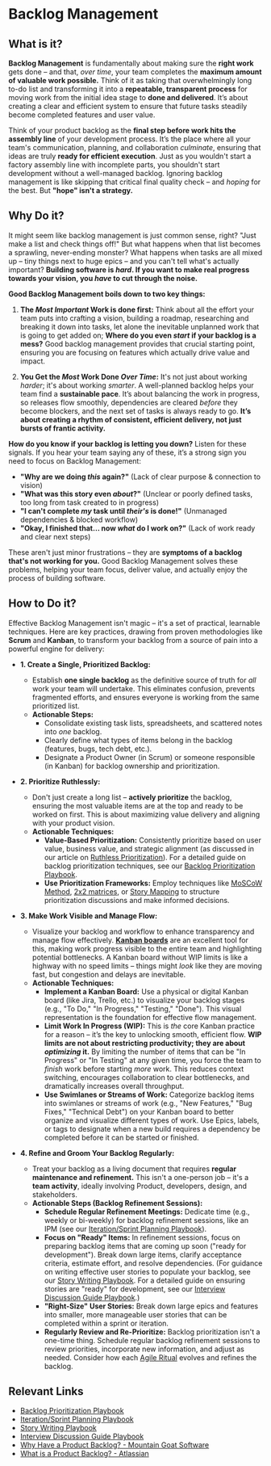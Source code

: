 # Backlog Management

## What is it?

**Backlog Management** is fundamentally about making sure the **right work** gets done – and that, *over time*, your team completes the **maximum amount of valuable work possible.**  Think of it as taking that overwhelmingly long to-do list and transforming it into a **repeatable, transparent process** for moving work from the initial idea stage to **done and delivered**.  It’s about creating a clear and efficient system to ensure that future tasks steadily become completed features and user value.

Think of your product backlog as the **final step before work hits the assembly line** of your development process. It’s the place where all your team's communication, planning, and collaboration *culminate*, ensuring that ideas are truly **ready for efficient execution**. Just as you wouldn't start a factory assembly line with incomplete parts, you shouldn't start development without a well-managed backlog.  Ignoring backlog management is like skipping that critical final quality check – and *hoping* for the best. But **"hope" isn't a strategy.**


## Why Do it? 

It might seem like backlog management is just common sense, right?  "Just make a list and check things off!"  But what happens when that list becomes a sprawling, never-ending monster?  What happens when tasks are all mixed up – tiny things next to huge epics – and you can't tell what's actually important?  **Building software is *hard*.  If you want to make real progress towards your vision, you *have* to cut through the noise.**

**Good Backlog Management boils down to two key things:**

1.  **The *Most Important* Work is done first:**  Think about all the effort your team puts into crafting a vision, building a roadmap, researching and breaking it down into tasks, let alone the inevitable unplanned work that is going to get added on; **Where do you even *start* if your backlog is a mess?** Good backlog management provides that crucial starting point, ensuring you are focusing on features which actually drive value and impact.

2.  **You Get the *Most* Work Done *Over Time*:** It's not just about working *harder*; it's about working *smarter*. A well-planned backlog helps your team find a **sustainable pace**.  It’s about balancing the work in progress, so releases flow smoothly, dependencies are cleared *before* they become blockers, and the next set of tasks is always ready to go.  **It’s about creating a rhythm of consistent, efficient delivery, not just bursts of frantic activity.**

**How do you know if your backlog is letting you down?**  Listen for these signals. If you hear your team saying any of these, it’s a strong sign you need to focus on Backlog Management:

*   **"Why are we doing *this* again?"** (Lack of clear purpose & connection to vision)
*   **"What was this story even *about*?"** (Unclear or poorly defined tasks, too long from task created to in progress)
*   **"I can't complete *my* task until *their's* is done!"** (Unmanaged dependencies & blocked workflow)
*   **"Okay, I finished that… now *what* do I work on?"** (Lack of work ready and clear next steps)

These aren't just minor frustrations – they are **symptoms of a backlog that's not working for you.**  Good Backlog Management solves these problems, helping your team focus, deliver value, and actually enjoy the process of building software.

## How to Do it?

Effective Backlog Management isn't magic – it's a set of practical, learnable techniques.  Here are key practices, drawing from proven methodologies like **Scrum** and **Kanban**, to transform your backlog from a source of pain into a powerful engine for delivery:

*   **1.  Create a Single, Prioritized Backlog:**

    *   Establish **one single backlog** as the definitive source of truth for *all* work your team will undertake.  This eliminates confusion, prevents fragmented efforts, and ensures everyone is working from the same prioritized list.
    *   **Actionable Steps:**
        *   Consolidate existing task lists, spreadsheets, and scattered notes into *one* backlog.
        *   Clearly define what types of items belong in the backlog (features, bugs, tech debt, etc.).
        *   Designate a Product Owner (in Scrum) or someone responsible (in Kanban) for backlog ownership and prioritization.

*   **2.  Prioritize Ruthlessly:**

    *   Don't just create a long list – **actively prioritize** the backlog, ensuring the most valuable items are at the top and ready to be worked on first.  This is about maximizing value delivery and aligning with your product vision.
    *   **Actionable Techniques:**
        *   **Value-Based Prioritization:**  Consistently prioritize based on user value, business value, and strategic alignment (as discussed in our article on [Ruthless Prioritization](https://delivery-playbooks.rise8.us/content/practices/ruthless-prioritization/)). For a detailed guide on backlog prioritization techniques, see our [Backlog Prioritization Playbook](https://delivery-playbooks.rise8.us/content/plays/product/backlog-prioritization/).
        *   **Use Prioritization Frameworks:** Employ techniques like [MoSCoW Method](https://www.productplan.com/glossary/moscow-prioritization/\#:\~:text=MoSCoW%20prioritization%2C%20also%20known%20as,will%20not%20have%20right%20now.), [2x2 matrices](https://anshamkaushal.medium.com/unlocking-product-design-success-with-the-2x2-matrix-cce3cdb9daae), or [Story Mapping](https://www.productplan.com/glossary/story-mapping/) to structure prioritization discussions and make informed decisions.

*   **3.  Make Work Visible and Manage Flow:**

    *   Visualize your backlog and workflow to enhance transparency and manage flow effectively. **[Kanban boards](https://kanbantool.com/kanban-board)** are an excellent tool for this, making work progress visible to the entire team and highlighting potential bottlenecks.  A Kanban board without WIP limits is like a highway with no speed limits – things might *look* like they are moving fast, but congestion and delays are inevitable.
    *   **Actionable Techniques:**
        *   **Implement a Kanban Board:**  Use a physical or digital Kanban board (like Jira, Trello, etc.) to visualize your backlog stages (e.g., "To Do," "In Progress," "Testing," "Done"). This visual representation is the foundation for effective flow management.
        *   **Limit Work In Progress (WIP):** This is *the* core Kanban practice for a reason – it’s the key to unlocking smooth, efficient flow.  **WIP limits are not about restricting productivity; they are about *optimizing* it.** By limiting the number of items that can be "In Progress" or "In Testing" at any given time, you force the team to *finish* work before starting *more* work.  This reduces context switching, encourages collaboration to clear bottlenecks, and dramatically increases overall throughput. 
        *   **Use Swimlanes or Streams of Work:**  Categorize backlog items into swimlanes or streams of work (e.g., "New Features," "Bug Fixes," "Technical Debt") on your Kanban board to better organize and visualize different types of work. Use Epics, labels, or tags to designate when a new build requires a dependency be completed before it can be started or finished.

*   **4.  Refine and Groom Your Backlog Regularly:**

    *   Treat your backlog as a living document that requires **regular maintenance and refinement.**  This isn't a one-person job – it's a **team activity**, ideally involving Product, developers, design, and stakeholders. 
    *   **Actionable Steps (Backlog Refinement Sessions):**
        *   **Schedule Regular Refinement Meetings:** Dedicate time (e.g., weekly or bi-weekly) for backlog refinement sessions, like an IPM (see our [Iteration/Sprint Planning Playbook](https://delivery-playbooks.rise8.us/content/plays/cross-discipline/iteration-sprint-planning/)).
        *   **Focus on "Ready" Items:** In refinement sessions, focus on preparing backlog items that are coming up soon ("ready for development").  Break down large items, clarify acceptance criteria, estimate effort, and resolve dependencies.  (For guidance on writing effective user stories to populate your backlog, see our [Story Writing Playbook](https://delivery-playbooks.rise8.us/content/plays/product/story-writing/).  For a detailed guide on ensuring stories are "ready" for development, see our [Interview Discussion Guide Playbook](https://delivery-playbooks.rise8.us/content/plays/design/interview-discussion-guide/).)
        *   **"Right-Size" User Stories:** Break down large epics and features into smaller, more manageable user stories that can be completed within a sprint or iteration.
        *   **Regularly Review and Re-Prioritize:** Backlog prioritization isn't a one-time thing. Schedule regular backlog refinement sessions to review priorities, incorporate new information, and adjust as needed. Consider how each [Agile Ritual](https://delivery-playbooks.rise8.us/content/practices/agile-ceremonies/) evolves and refines the backlog.

## Relevant Links

*   [Backlog Prioritization Playbook](https://delivery-playbooks.rise8.us/content/plays/product/backlog-prioritization/)
*   [Iteration/Sprint Planning Playbook](https://delivery-playbooks.rise8.us/content/plays/cross-discipline/iteration-sprint-planning/)
*   [Story Writing Playbook](https://delivery-playbooks.rise8.us/content/plays/product/story-writing/)
*   [Interview Discussion Guide Playbook](https://delivery-playbooks.rise8.us/content/plays/design/interview-discussion-guide/) 
*   [Why Have a Product Backlog? - Mountain Goat Software](https://www.mountaingoatsoftware.com/blog/why-have-a-product-backlog)
*   [What is a Product Backlog? - Atlassian](https://www.atlassian.com/agile/scrum/backlogs)
